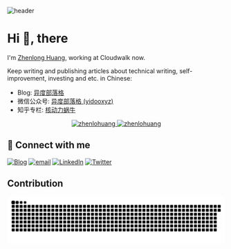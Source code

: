 ![header](https://user-images.githubusercontent.com/59918011/188706237-350b85a4-f2b8-43e1-9ef1-a853a41cc3d9.png)

# Hi 👋, there
I'm [Zhenlong Huang](https://www.yidoo.xyz/about/), working at Cloudwalk now. 

Keep writing and publishing articles about technical writing, self-improvement, investing and etc. in Chinese:
- Blog: [异度部落格](https://www.yidoo.xyz/)
- 微信公众号: [异度部落格 (yidooxyz)](https://github.com/zhenlohuang/zhenlohuang/blob/main/qrcode_for_yidooxyz.jpg?raw=true)
- 知乎专栏: [核动力蜗牛](https://www.zhihu.com/people/kevinxhuang/posts)

<p align="center">
	<a href="https://github.com/zhenlohuang">
	<img width="49.5%" height="200px" src="https://zhenlohuang-github-readme-stats.vercel.app/api?username=zhenlohuang&amp;show_icons=true" alt="zhenlohuang">
	</a>
	<a href="https://leetcode.com/u/zhenlohuang/">
	<img width="49.5%" height="200px" src="https://leetcard.jacoblin.cool/zhenlohuang" alt="zhenlohuang">
	</a>
</p>

## 🤝 Connect with me

[![Blog](https://img.shields.io/badge/Blog-777BB3?logo=hexo&logoColor=white&style=for-the-badge)](http://www.yidoo.xyz/)
[![email](https://img.shields.io/badge/Email-ED4127?style=for-the-badge&logo=gmail&logoColor=white)](mailto:zhenlohuang@gmail.com)
[![LinkedIn](https://img.shields.io/badge/LinkedIn-0077C5?logo=linkedin&logoColor=white&style=for-the-badge)](https://www.linkedin.com/in/zhenlohuang/)
[![Twitter](https://img.shields.io/badge/Twitter-0077C5?style=for-the-badge&logo=twitter&logoColor=white)](https://twitter.com/zhenlohuang)

## Contribution

<picture>
  <source media="(prefers-color-scheme: dark)" srcset="https://github.com/zhenlohuang/zhenlohuang/blob/assets/github-contribution-grid-snake-dark.svg">
  <source media="(prefers-color-scheme: light)" srcset="https://github.com/zhenlohuang/zhenlohuang/blob/assets/github-contribution-grid-snake.svg">
  <img alt="github contribution grid snake animation" src="https://github.com/zhenlohuang/zhenlohuang/blob/assets/github-contribution-grid-snake.svg">
</picture>
